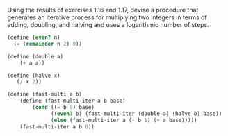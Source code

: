  Using the results of exercises 1.16 and 1.17, devise a procedure that generates an iterative process for multiplying two integers in terms of adding, doubling, and halving and uses a logarithmic number of steps.

```scheme
(define (even? n)
  (= (remainder n 2) 0))

(define (double a)
    (+ a a))

(define (halve x)
   (/ x 2))

(define (fast-multi a b)
    (define (fast-multi-iter a b base)
        (cond ((= b 0) base)
              ((even? b) (fast-multi-iter (double a) (halve b) base))
              (else (fast-multi-iter a (- b 1) (+ a base)))))
    (fast-multi-iter a b 0))
```
